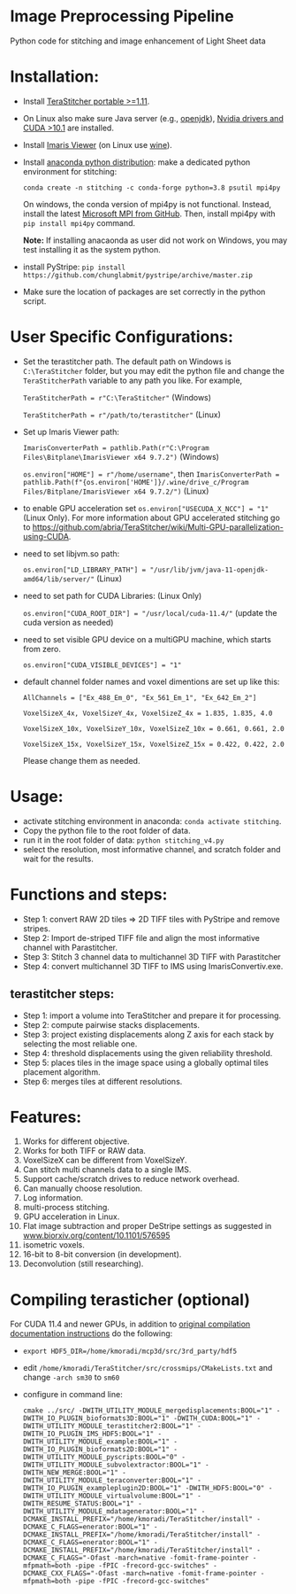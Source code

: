 # Image Preprocessing Pipeline
Python code for stitching and image enhancement of Light Sheet data

# Installation:
* Install [TeraStitcher portable >=1.11](https://github.com/abria/TeraStitcher/wiki/Binary-packages).
* On Linux also make sure Java server (e.g., [openjdk](https://openjdk.java.net/install/)), [Nvidia drivers and CUDA >10.1](https://docs.nvidia.com/cuda/cuda-installation-guide-linux/index.html#ubuntu-installation) are installed.
* Install [Imaris Viewer](https://viewer.imaris.com/download/ImarisViewer9_7_2w64.exe) (on Linux use [wine](https://vitux.com/how-to-install-wine-on-ubuntu/)).
* Install [anaconda python distribution](https://www.anaconda.com/products/individual):
   make a dedicated python environment for stitching:

   `conda create -n stitching -c conda-forge python=3.8 psutil mpi4py`
   
   On windows, the conda version of mpi4py is not functional. Instead, install the latest [Microsoft MPI from GitHub](https://github.com/microsoft/Microsoft-MPI). Then, install mpi4py with `pip install mpi4py` command.
   
   **Note:** If installing anacaonda as user did not work on Windows, you may test installing it as the system python.
* install PyStripe: `pip install https://github.com/chunglabmit/pystripe/archive/master.zip`
* Make sure the location of packages are set correctly in the python script.

# User Specific Configurations:

* Set the terastitcher path. The default path on Windows is `C:\TeraStitcher` folder, but you may edit the python file and change the `TeraStitcherPath` variable to any path you like. For example,

   `TeraStitcherPath = r"C:\TeraStitcher"` (Windows)

   `TeraStitcherPath = r"/path/to/terastitcher"` (Linux)

* Set up Imaris Viewer path:

   `ImarisConverterPath = pathlib.Path(r"C:\Program Files\Bitplane\ImarisViewer x64 9.7.2")` (Windows)

   `os.environ["HOME"] = r"/home/username"`, then `ImarisConverterPath = pathlib.Path(f"{os.environ['HOME']}/.wine/drive_c/Program Files/Bitplane/ImarisViewer x64 9.7.2/")` (Linux)

* to enable GPU acceleration set `os.environ["USECUDA_X_NCC"] = "1"` (Linux Only). For more information about GPU accelerated stitching go to https://github.com/abria/TeraStitcher/wiki/Multi-GPU-parallelization-using-CUDA.
* need to set libjvm.so path:

   `os.environ["LD_LIBRARY_PATH"] = "/usr/lib/jvm/java-11-openjdk-amd64/lib/server/"` (Linux)

* need to set path for CUDA Libraries: (Linux Only)

   `os.environ["CUDA_ROOT_DIR"] = "/usr/local/cuda-11.4/"` (update the cuda version as needed)

* need to set visible GPU device on a multiGPU machine, which starts from zero.

   `os.environ["CUDA_VISIBLE_DEVICES"] = "1"`

* default channel folder names and voxel dimentions are set up like this:

   `AllChannels = ["Ex_488_Em_0", "Ex_561_Em_1", "Ex_642_Em_2"]`

   `VoxelSizeX_4x, VoxelSizeY_4x, VoxelSizeZ_4x = 1.835, 1.835, 4.0`

   `VoxelSizeX_10x, VoxelSizeY_10x, VoxelSizeZ_10x = 0.661, 0.661, 2.0`

   `VoxelSizeX_15x, VoxelSizeY_15x, VoxelSizeZ_15x = 0.422, 0.422, 2.0`

   Please change them as needed.

# Usage:
* activate stitching environment in anaconda: `conda activate stitching`.
* Copy the python file to the root folder of data.
* run it in the root folder of data: `python stitching_v4.py`
* select the resolution, most informative channel, and scratch folder and  wait for the results.

# Functions and steps:
* Step 1: convert RAW 2D tiles => 2D TIFF tiles with PyStripe and remove stripes.
* Step 2: Import de-striped TIFF file and align the most informative channel with Parastitcher.
* Step 3: Stitch 3 channel data to multichannel 3D TIFF with Parastitcher
* Step 4: convert multichannel 3D TIFF to IMS using ImarisConvertiv.exe.

## terastitcher steps:
* Step 1: import a volume into TeraStitcher and prepare it for processing.
* Step 2: compute pairwise stacks displacements.
* Step 3: project existing displacements along Z axis for each stack by selecting the most reliable one.
* Step 4: threshold displacements using the given reliability threshold.
* Step 5: places tiles in the image space using a globally optimal tiles placement algorithm.
* Step 6: merges tiles at different resolutions.

# Features:
1. Works for different objective.
2. Works for both TIFF or RAW data.
3. VoxelSizeX can be different from VoxelSizeY.
4. Can stitch multi channels data to a single IMS.
5. Support cache/scratch drives to reduce network overhead.
6. Can manually choose resolution.
7. Log information.
8. multi-process stitching.
9. GPU acceleration in Linux.
10. Flat image subtraction and proper DeStripe settings as suggested in www.biorxiv.org/content/10.1101/576595
11. isometric voxels.
12. 16-bit to 8-bit conversion (in development).
13. Deconvolution (still researching).

# Compiling terasticher (optional)
For CUDA 11.4 and newer GPUs, in addition to [original compilation documentation instructions](https://github.com/abria/TeraStitcher/wiki/Get-and-build-source-code) do the following:

* `export HDF5_DIR=/home/kmoradi/mcp3d/src/3rd_party/hdf5`

* edit `/home/kmoradi/TeraStitcher/src/crossmips/CMakeLists.txt` and change `-arch sm30` to `sm60`

* configure in command line:

   `cmake ../src/ -DWITH_UTILITY_MODULE_mergedisplacements:BOOL="1" -DWITH_IO_PLUGIN_bioformats3D:BOOL="1" -DWITH_CUDA:BOOL="1" -DWITH_UTILITY_MODULE_terastitcher2:BOOL="1" -DWITH_IO_PLUGIN_IMS_HDF5:BOOL="1" -DWITH_UTILITY_MODULE_example:BOOL="1" -DWITH_IO_PLUGIN_bioformats2D:BOOL="1" -DWITH_UTILITY_MODULE_pyscripts:BOOL="0" -DWITH_UTILITY_MODULE_subvolextractor:BOOL="1" -DWITH_NEW_MERGE:BOOL="1" -DWITH_UTILITY_MODULE_teraconverter:BOOL="1" -DWITH_IO_PLUGIN_exampleplugin2D:BOOL="1" -DWITH_HDF5:BOOL="0" -DWITH_UTILITY_MODULE_virtualvolume:BOOL="1" -DWITH_RESUME_STATUS:BOOL="1" -DWITH_UTILITY_MODULE_mdatagenerator:BOOL="1" -DCMAKE_INSTALL_PREFIX="/home/kmoradi/TeraStitcher/install" -DCMAKE_C_FLAGS=enerator:BOOL="1" -DCMAKE_INSTALL_PREFIX="/home/kmoradi/TeraStitcher/install" -DCMAKE_C_FLAGS=enerator:BOOL="1" -DCMAKE_INSTALL_PREFIX="/home/kmoradi/TeraStitcher/install" -DCMAKE_C_FLAGS="-Ofast -march=native -fomit-frame-pointer -mfpmath=both -pipe -fPIC -frecord-gcc-switches" -DCMAKE_CXX_FLAGS="-Ofast -march=native -fomit-frame-pointer -mfpmath=both -pipe -fPIC -frecord-gcc-switches"`
